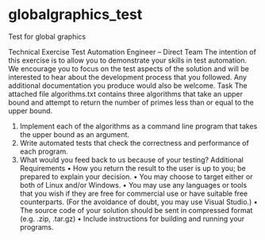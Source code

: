 # globalgraphics_test
Test for global graphics



Technical Exercise
Test Automation Engineer – Direct Team
The intention of this exercise is to allow you to demonstrate your skills in test automation. We
encourage you to focus on the test aspects of the solution and will be interested to hear about the
development process that you followed. Any additional documentation you produce would also be
welcome.
Task
The attached file algorithms.txt contains three algorithms that take an upper bound and
attempt to return the number of primes less than or equal to the upper bound.
1. Implement each of the algorithms as a command line program that takes the upper bound as
an argument.
2. Write automated tests that check the correctness and performance of each program.
3. What would you feed back to us because of your testing?
Additional Requirements
• How you return the result to the user is up to you; be prepared to explain your decision.
• You may choose to target either or both of Linux and/or Windows.
• You may use any languages or tools that you wish if they are free for commercial use or
have suitable free counterparts. (For the avoidance of doubt, you may use Visual Studio.)
• The source code of your solution should be sent in compressed format (e.g. .zip, .tar.gz)
• Include instructions for building and running your programs.
